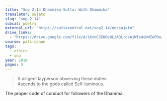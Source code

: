 ```yaml
---
title: "Snp 2.14 Dhammika Sutta: With Dhammika"
translator: sujato
slug: "snp.2.14"
subcat: poetry
external_url: "https://suttacentral.net/snp2.14/en/sujato"
drive_links:
  - "https://drive.google.com/file/d/1KvnCSEHOe8LzA3LtosAjWIsdqNHZwPDo/view?usp=drivesdk"
course: pali-canon
tags:
  - ethics
  - snp
year: 2018
pages: 5
---
```


> A diligent layperson observing these duties  
Ascends to the gods called Self-luminous.

The proper code of conduct for followers of the Dhamma.
